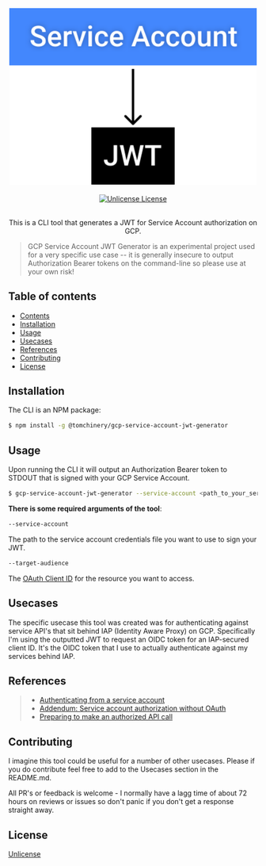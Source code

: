 <div align="center">
  <img width="500" src="media/gcp-service-account-jwt-generator-logo.svg" alt="GCP Service Account JWT Generator ">
  <br>
  <br>
  <a href="https://github.com/tomchinery/gcp-service-account-jwt-generator/blob/main/LICENSE">
    <img src="https://img.shields.io/badge/license-Unlicense-blue" alt="Unlicense License">
  </a>
  <br>
  <br>
  <p>
  This is a CLI tool that generates a JWT for Service Account authorization on GCP.
  </p>
</div>

> GCP Service Account JWT Generator is an experimental project used for a very specific use case -- it is generally insecure to output Authorization Bearer tokens on the command-line so please use at your own risk!

## Table of contents

* [Contents](#contents)
* [Installation](#installation)
* [Usage](#usage)
* [Usecases](#usecases)
* [References](#references)
* [Contributing](#contributing)
* [License](#license)

## Installation

The CLI is an NPM package:
```bash
$ npm install -g @tomchinery/gcp-service-account-jwt-generator
```

## Usage

Upon running the CLI it will output an Authorization Bearer token to STDOUT that is signed with your GCP Service Account.

```bash
$ gcp-service-account-jwt-generator --service-account <path_to_your_service_account> --target-audience <your_oauth_client_id>
```

__There is some required arguments of the tool__:

```bash
--service-account
```
The path to the service account credentials file you want to use to sign your JWT.

```bash
--target-audience
```
The [OAuth Client ID](https://cloud.google.com/iap/docs/authentication-howto#authenticating_from_a_service_account) for the resource you want to access.

## Usecases

The specific usecase this tool was created was for authenticating against service API's that sit behind IAP (Identity Aware Proxy) on GCP. Specifically I'm using the outputted JWT to request an OIDC token for an IAP-secured client ID. It's the OIDC token that I use to actually authenticate against my services behind IAP. 

## References

> - [Authenticating from a service account](https://cloud.google.com/iap/docs/authentication-howto#iap_make_request-nodejs)
> - [Addendum: Service account authorization without OAuth](https://developers.google.com/identity/protocols/oauth2/service-account#jwt-auth)
> - [Preparing to make an authorized API call](https://developers.google.com/identity/protocols/oauth2/service-account#java)

## Contributing

I imagine this tool could be useful for a number of other usecases. Please if you do contribute feel free to add to the Usecases section in the README.md. 

All PR's or feedback is welcome - I normally have a lagg time of about 72 hours on reviews or issues so don't panic if you don't get a response straight away.

## License

[Unlicense](https://github.com/tomchinery/gcp-service-account-jwt-generator/blob/main/LICENSE)
